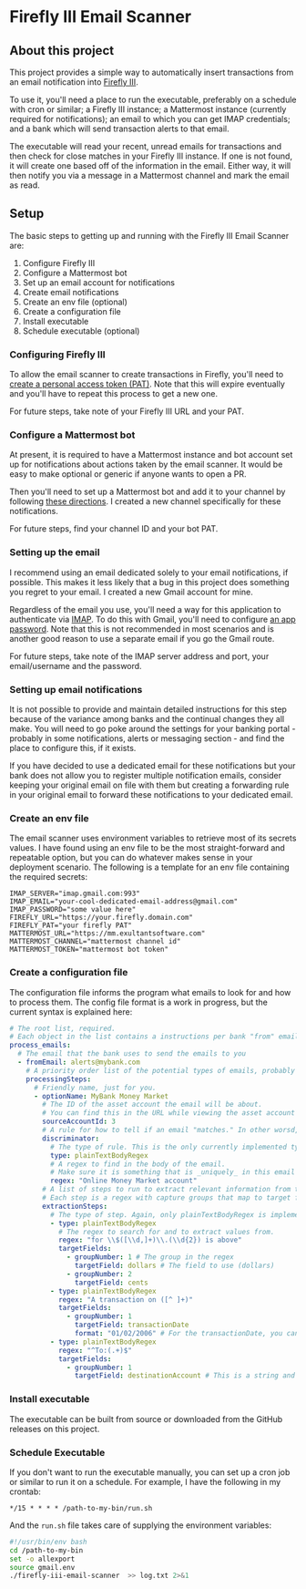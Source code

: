 # Firefly III Email Scanner

## About this project

This project provides a simple way to automatically insert transactions from an
email notification into [Firefly III](https://www.firefly-iii.org/).

To use it, you'll need a place to run the executable, preferably on a schedule
with cron or similar; a Firefly III instance; a Mattermost instance (currently
required for notifications); an email to which you can get IMAP credentials; and
a bank which will send transaction alerts to that email.

The executable will read your recent, unread emails for transactions and then check for
close matches in your Firefly III instance. If one is not found, it will create
one based off of the information in the email. Either way, it will then notify
you via a message in a Mattermost channel and mark the email as read.

## Setup

The basic steps to getting up and running with the Firefly III Email Scanner
are:

1. Configure Firefly III
2. Configure a Mattermost bot
3. Set up an email account for notifications
4. Create email notifications
5. Create an env file (optional)
6. Create a configuration file
7. Install executable
8. Schedule executable (optional)

### Configuring Firefly III

To allow the email scanner to create transactions in Firefly, you'll need to
[create a personal access token (PAT)](https://docs.firefly-iii.org/how-to/firefly-iii/features/api/#personal-access-tokens).
Note that this will expire eventually and you'll have to repeat this process to
get a new one.

For future steps, take note of your Firefly III URL and your PAT.

### Configure a Mattermost bot

At present, it is required to have a Mattermost instance and bot account set up
for notifications about actions taken by the email scanner. It would be easy to
make optional or generic if anyone wants to open a PR.

Then you'll need to set up a Mattermost bot and add it to your channel by
following
[these directions](https://developers.mattermost.com/integrate/reference/bot-accounts/).
I created a new channel specifically for these notifications.

For future steps, find your channel ID and your bot PAT.

### Setting up the email

I recommend using an email dedicated solely to your email notifications, if
possible. This makes it less likely that a bug in this project does something
you regret to your email. I created a new Gmail account for mine.

Regardless of the email you use, you'll need a way for this application to
authenticate via
[IMAP](https://en.wikipedia.org/wiki/Internet_Message_Access_Protocol). To do
this with Gmail, you'll need to configure
[an app password](https://support.google.com/mail/answer/185833?hl=en). Note
that this is not recommended in most scenarios and is another good reason to use
a separate email if you go the Gmail route.

For future steps, take note of the IMAP server address and port, your
email/username and the password.

### Setting up email notifications

It is not possible to provide and maintain detailed instructions for this step
because of the variance among banks and the continual changes they all make. You
will need to go poke around the settings for your banking portal - probably in
some notifications, alerts or messaging section - and find the place to
configure this, if it exists.

If you have decided to use a dedicated email for these notifications but your
bank does not allow you to register multiple notification emails, consider
keeping your original email on file with them but creating a forwarding rule in
your original email to forward these notifications to your dedicated email.

### Create an env file

The email scanner uses environment variables to retrieve most of its secrets
values. I have found using an env file to be the most straight-forward and
repeatable option, but you can do whatever makes sense in your deployment
scenario. The following is a template for an env file containing the required
secrets:

```env
IMAP_SERVER="imap.gmail.com:993"
IMAP_EMAIL="your-cool-dedicated-email-address@gmail.com"
IMAP_PASSWORD="some value here"
FIREFLY_URL="https://your.firefly.domain.com"
FIREFLY_PAT="your firefly PAT"
MATTERMOST_URL="https://mm.exultantsoftware.com"
MATTERMOST_CHANNEL="mattermost channel id"
MATTERMOST_TOKEN="mattermost bot token"
```

### Create a configuration file

The configuration file informs the program what emails to look for and how to
process them. The config file format is a work in progress, but the current
syntax is explained here:

```yaml
# The root list, required.
# Each object in the list contains a instructions per bank "from" email
process_emails:
  # The email that the bank uses to send the emails to you
  - fromEmail: alerts@mybank.com
    # A priority order list of the potential types of emails, probably one per account.
    processingSteps:
      # Friendly name, just for you.
      - optionName: MyBank Money Market
        # The ID of the asset account the email will be about.
        # You can find this in the URL while viewing the asset account in Firefly
        sourceAccountId: 3
        # A rule for how to tell if an email "matches." In other worsd, for the given from email, if this regex matches, this is the rule to use.
        discriminator:
          # The type of rule. This is the only currently implemented type.
          type: plainTextBodyRegex
          # A regex to find in the body of the email.
          # Make sure it is something that is _uniquely_ in this email type (e.g. last 4 of the account number, the text "new transaction", etc)
          regex: "Online Money Market account"
        # A list of steps to run to extract relevant information from the email.
        # Each step is a regex with capture groups that map to target fields (one of dollars, cents, transactionDate, destinationAccount)
        extractionSteps:
          # The type of step. Again, only plainTextBodyRegex is implemented.
          - type: plainTextBodyRegex
            # The regex to search for and to extract values from.
            regex: "for \\$([\\d,]+)\\.(\\d{2}) is above"
            targetFields:
              - groupNumber: 1 # The group in the regex
                targetField: dollars # The field to use (dollars)
              - groupNumber: 2
                targetField: cents
          - type: plainTextBodyRegex
            regex: "A transaction on ([^ ]+)"
            targetFields:
              - groupNumber: 1
                targetField: transactionDate
                format: "01/02/2006" # For the transactionDate, you can provide a Go date format string for parsing.
          - type: plainTextBodyRegex
            regex: "^To:(.+)$"
            targetFields:
              - groupNumber: 1
                targetField: destinationAccount # This is a string and will be fuzzy matched against existing expense accounts for a best guess.
```

### Install executable

The executable can be built from source or downloaded from the GitHub releases
on this project.

### Schedule Executable

If you don't want to run the executable manually, you can set up a cron job or
similar to run it on a schedule. For example, I have the following in my
crontab:

```
*/15 * * * * /path-to-my-bin/run.sh
```

And the `run.sh` file takes care of supplying the environment variables:

```bash
#!/usr/bin/env bash
cd /path-to-my-bin
set -o allexport
source gmail.env
./firefly-iii-email-scanner  >> log.txt 2>&1
```
